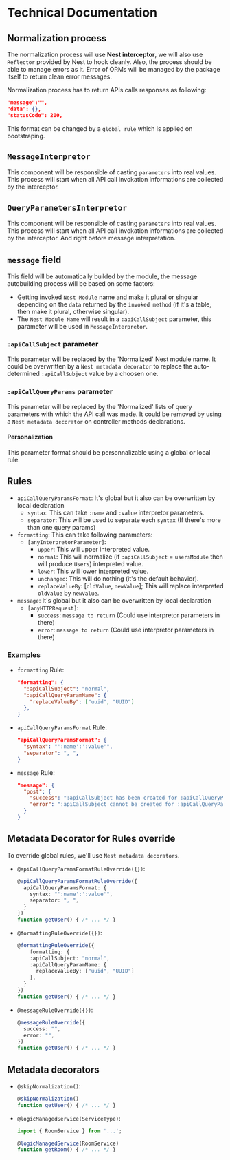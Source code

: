 # Technical Documentation

## Normalization process

The normalization process will use **Nest interceptor**, we will also use `Reflector` provided by Nest to hook cleanly.
Also, the process should be able to manage errors as it. Error of ORMs will be managed by the package itself to return clean error messages.

Normalization process has to return APIs calls responses as following:

```json
"message":"",
"data": {},
"statusCode": 200,
```

This format can be changed by a `global rule` which is applied on bootstraping.

## `MessageInterpretor`

This component will be responsible of casting `parameters` into real values.
This process will start when all API call invokation informations are collected by the interceptor.

## `QueryParametersInterpretor`

This component will be responsible of casting `parameters` into real values.
This process will start when all API call invokation informations are collected by the interceptor. And right before message interpretation.

## `message` field

This field will be automatically builded by the module, the message autobuilding process will be based on some factors:
  - Getting invoked `Nest Module` name and make it plural or singular depending on the `data` returned by the `invoked method` (if it's a table, then make it plural, otherwise singular).
  - The `Nest Module Name` will result in a `:apiCallSubject` parameter, this parameter will be used in `MessageInterpretor`.

### `:apiCallSubject` parameter

This parameter will be replaced by the 'Normalized' Nest module name.
It could be overwritten by a `Nest metadata decorator` to replace the auto-determined `:apiCallSubject` value by a choosen one.

### `:apiCallQueryParams` parameter

This parameter will be replaced by the 'Normalized' lists of query parameters with which the API call was made.
It could be removed by using a `Nest metadata decorator` on controller methods declarations.

#### Personalization

This parameter format should be personnalizable using a global or local rule.

## Rules

- `apiCallQueryParamsFormat`: It's global but it also can be overwritten by local declaration
  - `syntax`: This can take `:name` and `:value` interpretor parameters.
  - `separator`: This will be used to separate each `syntax` (If there's more than one query params)
- `formatting`: This can take following parameters:
  - `[anyInterpretorParameter]`: 
    - `upper`: This will upper interpreted value.
    - `normal`: This will normalize (if `:apiCallSubject` = `usersModule` then will produce `Users`) interpreted value.
    - `lower`: This will lower interpreted value.
    - `unchanged`: This will do nothing (it's the default behavior).
    - `replaceValueBy`: [`oldValue`, `newValue`]; This will replace interpreted `oldValue` by `newValue`.
- `message`: It's global but it also can be overwritten by local declaration
  - `[anyHTTPRequest]`:
    - `success`: `message to return` (Could use interpretor parameters in there)
    - `error`: `message to return` (Could use interpretor parameters in there)

### Examples

- `formatting` Rule:

  ```json
  "formatting": {
    ":apiCallSubject": "normal",
    ":apiCallQueryParamName": {
      "replaceValueBy": ["uuid", "UUID"]
    },
  }
  ```

- `apiCallQueryParamsFormat` Rule:

  ```json
  "apiCallQueryParamsFormat": {
    "syntax": "':name':':value'",
    "separator": ", ",
  }
  ```

- `message` Rule:

  ```json
  "message": {
    "post": {
      "success": ":apiCallSubject has been created for :apiCallQueryParams",
      "error": ":apiCallSubject cannot be created for :apiCallQueryParams"
    }
  }
  ```

## Metadata Decorator for Rules override

To override global rules, we'll use `Nest metadata decorators`.

- `@apiCallQueryParamsFormatRuleOverride({})`:

  ```ts
  @apiCallQueryParamsFormatRuleOverride({
    apiCallQueryParamsFormat: {
      syntax: "':name':':value'",
      separator: ", ",
    }
  })
  function getUser() { /* ... */ }
  ```

- `@formattingRuleOverride({})`:

  ```ts
  @formattingRuleOverride({
      formatting: {
      :apiCallSubject: "normal",
      :apiCallQueryParamName: {
        replaceValueBy: ["uuid", "UUID"]
      },
    }
  })
  function getUser() { /* ... */ }
  ```

- `@messageRuleOverride({})`:

  ```ts
  @messageRuleOverride({
    success: "",
    error: "",
  })
  function getUser() { /* ... */ }
  ```

## Metadata decorators

- `@skipNormalization()`:

  ```ts
  @skipNormalization()
  function getUser() { /* ... */ }
  ```

- `@logicManagedService(ServiceType)`:

  ```ts
  import { RoomService } from '...';

  @logicManagedService(RoomService)
  function getRoom() { /* ... */ }
  ```